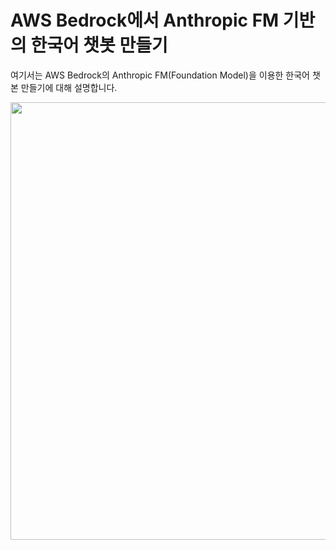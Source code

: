 # AWS Bedrock에서 Anthropic FM 기반의 한국어 챗봇 만들기

여기서는 AWS Bedrock의 Anthropic FM(Foundation Model)을 이용한 한국어 챗본 만들기에 대해 설명합니다.


<img src="https://github.com/kyopark2014/chatbot-based-on-bedrock-anthropic/assets/52392004/770ecd69-3aee-49e4-b163-218d4c8a6078" width="700">
